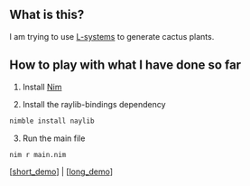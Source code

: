 ## What is this?
I am trying to use [L-systems](https://en.wikipedia.org/wiki/L-system) to generate cactus plants.

## How to play with what I have done so far

1. Install [Nim](https://nim-lang.org/install.html)

2. Install the raylib-bindings dependency
```sh
nimble install naylib
```

3. Run the main file
```sh
nim r main.nim
```

[[short_demo](https://youtu.be/bMLrQLoNM7I)]  |  [[long_demo](https://youtu.be/8DPPhkJgkeE)]